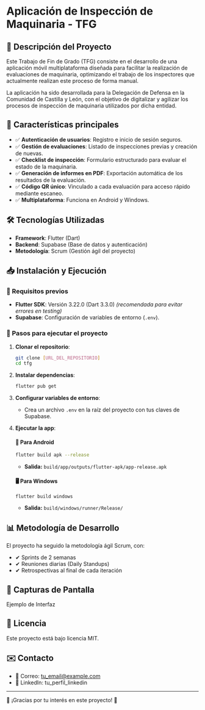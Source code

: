 # Aplicación de Inspección de Maquinaria - TFG

## 📌 Descripción del Proyecto
Este Trabajo de Fin de Grado (TFG) consiste en el desarrollo de una aplicación móvil multiplataforma diseñada para facilitar la realización de evaluaciones de maquinaria, optimizando el trabajo de los inspectores que actualmente realizan este proceso de forma manual.

La aplicación ha sido desarrollada para la Delegación de Defensa en la Comunidad de Castilla y León, con el objetivo de digitalizar y agilizar los procesos de inspección de maquinaria utilizados por dicha entidad.

## 🔹 Características principales
- ✅ **Autenticación de usuarios**: Registro e inicio de sesión seguros.  
- ✅ **Gestión de evaluaciones**: Listado de inspecciones previas y creación de nuevas.  
- ✅ **Checklist de inspección**: Formulario estructurado para evaluar el estado de la maquinaria.  
- ✅ **Generación de informes en PDF**: Exportación automática de los resultados de la evaluación.  
- ✅ **Código QR único**: Vinculado a cada evaluación para acceso rápido mediante escaneo.  
- ✅ **Multiplataforma**: Funciona en Android y Windows.

## 🛠️ Tecnologías Utilizadas
- **Framework**: Flutter (Dart)
- **Backend**: Supabase (Base de datos y autenticación)
- **Metodología**: Scrum (Gestión ágil del proyecto)

## 📥 Instalación y Ejecución

### 🔸 Requisitos previos
- **Flutter SDK**: Versión 3.22.0 (Dart 3.3.0) *(recomendada para evitar errores en testing)*
- **Supabase**: Configuración de variables de entorno (`.env`).

### 🔸 Pasos para ejecutar el proyecto

1. **Clonar el repositorio**:
   ```bash
   git clone [URL_DEL_REPOSITORIO]
   cd tfg
   ```

2. **Instalar dependencias**:
   ```bash
   flutter pub get
   ```

3. **Configurar variables de entorno**:
   - Crea un archivo `.env` en la raíz del proyecto con tus claves de Supabase.

4. **Ejecutar la app**:

   #### 📱 Para Android
   ```bash
   flutter build apk --release
   ```
   - **Salida:** `build/app/outputs/flutter-apk/app-release.apk`

   #### 🖥️ Para Windows
   ```bash
   flutter build windows
   ```
   - **Salida:** `build/windows/runner/Release/`

## 📊 Metodología de Desarrollo

El proyecto ha seguido la metodología ágil Scrum, con:
- ✔ Sprints de 2 semanas
- ✔ Reuniones diarias (Daily Standups)
- ✔ Retrospectivas al final de cada iteración

## 📸 Capturas de Pantalla

Ejemplo de Interfaz  
<!-- Aquí iría la imagen, por ejemplo: -->
<!-- ![Ejemplo de Interfaz](url_a_la_imagen.png) -->

## 📜 Licencia

Este proyecto está bajo licencia MIT.

## ✉️ Contacto

- 📧 Correo: tu_email@example.com
- 🔗 LinkedIn: tu_perfil_linkedin

---

🚀 ¡Gracias por tu interés en este proyecto! 🚀
